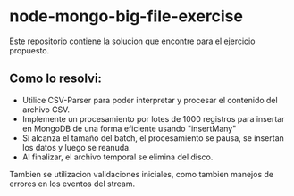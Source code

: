 # node-mongo-big-file-exercise

Este repositorio contiene la solucion que encontre para el ejercicio propuesto.

## Como lo resolvi:

- Utilice CSV-Parser para poder interpretar y procesar el contenido del archivo CSV.
- Implemente un procesamiento por lotes de 1000 registros para insertar en MongoDB de una forma eficiente usando "insertMany"
- Si alcanza el tamaño del batch, el procesamiento se pausa, se insertan los datos y luego se reanuda.
- Al finalizar, el archivo temporal se elimina del disco.

Tambien se utilizacion validaciones iniciales, como tambien manejos de errores en los eventos del stream.